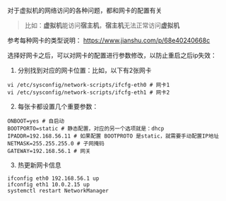 对于虚拟机的网络访问的各种问题，都和网卡的配置有关
> 比如：**虚拟机**能访问**宿主机**，**宿主机**无法正常访问**虚拟机**

参考每种网卡的类型说明： https://www.jianshu.com/p/68e40240668c

选择好网卡之后，可以对网卡的配置进行参数修改，以防止重启之后ip失效：

1. 分别找到对应的网卡位置：比如，以下有2张网卡
``` shell
vi /etc/sysconfig/network-scripts/ifcfg-eth0 # 网卡1
vi /etc/sysconfig/network-scripts/ifcfg-eth1 # 网卡2
```

2. 每张卡都设置几个重要参数：
``` shell
ONBOOT=yes # 自启动
BOOTPORTO=static # 静态配置，对应的另一个选项就是：dhcp
IPADDR=192.168.56.11 # 如果配置 BOOTPROTO 是static，就需要手动配置IP地址
NETMASK=255.255.255.0 # 子网掩码
GATEWAY=192.168.56.1 # 网关
```

3. 热更新网卡信息
``` shell
ifconfig eth0 192.168.56.1 up
ifconfig eth1 10.0.2.15 up
systemctl restart NetworkManager
```